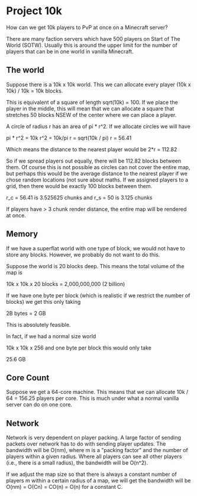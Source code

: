 # Project 10k

How can we get 10k players to PvP at once on a Minecraft server?

There are many faction servers which have 500 players on Start of The World (SOTW).
Usually this is around the upper limit for the number of players that can be in one world in vanilla Minecraft.

## The world

Suppose there is a 10k x 10k world.
This we can allocate every player (10k x 10k)  / 10k = 10k blocks.

This is equivalent of a square of length sqrt(10k) = 100. If we place the player in the middle, this will mean that 
we can allocate a square that stretches 50 blocks NSEW of the center where we can place a player. 

A circle of radius r has an area of pi * r^2. If we allocate circles we will have

pi * r^2 = 10k
r^2 = 10k/pi
r = sqrt(10k / pi)
r = 56.41

Which means the distance to the nearest player would be 2*r = 112.82

So if we spread players out equally, there will be 112.82 blocks between them. Of course this is not 
possible as circles can not cover the entire map, but perhaps this would be the average distance 
to the nearest player if we chose random locations (not sure about maths.
If we assigned players to a grid, then there would be exactly 100 blocks between them.

r_c = 56.41  is 3.525625 chunks and
r_s = 50 is 3.125 chunks

If players have > 3 chunk render distance, the entire map will be rendered at once.

## Memory

If we have a superflat world with one type of block, we would not have to store any blocks.
However, we probably do not want to do this.

Suppose the world is 20 blocks deep. This means the total volume of the map is

10k x 10k x 20 blocks = 2,000,000,000 (2 billion)

If we have one byte per block (which is realistic if we restrict the number of blocks) we get this only taking

2B bytes = 2 GB

This is absolutely feasible. 

In fact, if we had a normal size world

10k x 10k x 256 and one byte per block this would only take

25.6 GB

## Core Count

Suppose we get a 64-core machine. This means that we can allocate 
10k / 64 = 156.25 players per core.
This is much under what a normal vanilla server can do on one core.

## Network

Network is very dependent on player packing.
A large factor of sending packets over network has to do with sending player updates.
The bandwidth will be O(nm), where m is a "packing factor" and the number of players within a given radius. 
Where all players can see all other players (i.e., there is a small radius), the bandwidth will be O(n^2).

If we adjust the map size so that there is always a constant number of players m within a certain radius of a map, 
we will get the bandwidth will be O(nm) = O(Cn) = CO(n) = O(n) for a constant C.
